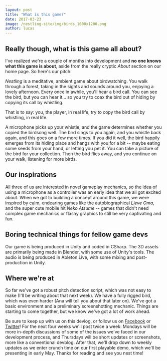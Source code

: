 ```yaml
---
layout: post
title: "What is this game?"
date: 2017-03-23
image: /nestling-site/img/birds_1600x1200.png
author: lucas
---
```


<h2>Really though, what is this game all about?</h2>
<p>I've realized we're a couple of months into development and <b>no one knows what this game is about</b>, aside from the really cryptic <i>About</i> section on our home page. So here's our pitch:</p>

<p><i>Nestling</i> is a meditative, ambient game about birdwatching. You walk through a forest, taking in the sights and sounds around you, enjoying a lovely afternoon. Every once in awhile, you'll hear a bird call. You can see the bird, but you can hear it... so you try to coax the bird out of hiding by copying its call by whistling.</p>

<p>That is to say: you, the player, in real life, try to copy the bird call by whistling, in real life.</p>

<p>A microphone picks up your whistle, and the game determines whether you copied the birdsong well. The bird sings to you again, and you whistle back again, and this goes on a few more times. If you did it well, the bird happily emerges from its hiding place and hangs with you for a bit -- maybe eating some seeds from your hand, or letting you pet it. You can take a picture of the bird for your collection. Then the bird flies away, and you continue on your walk, listening for more birds.</p>
<h2>Our inspirations</h2>
<p>All three of us are interested in novel gameplay mechanics, so the idea of using a microphone as a controller was an early idea that we all got excited about. When we got to building a concept around this game, we were inspired by calm, endearing games like the autobiographical <i>Lieve Oma</i>, and the super cute mobile hit <i>Neko Atsume</i> -- games that didn't need complex game mechanics or flashy graphics to still be very captivating and fun.</p>

<h2>Boring technical things for fellow game devs</h2>
<p>Our game is being produced in Unity and coded in CSharp. The 3D assets are primarily being made in Blender, with some use of Unity's tools. The audio is being produced in Ableton Live, with some mixing and post-production in Unity.</p>
<h2>Where we're at</h2>
<p>So far we've got a robust pitch detection script, which was not easy to make (I'll be writing about that next week). We have a fully rigged bird, which was even harder (Ana will tell you about that later on). We've got a basic environment and a preliminary screenshotting mechanic. Things are starting to come together, but we know we've got a lot of work ahead.</p>

<p>Be sure to keep up with us on this devlog, or follow us on <a href='https://www.facebook.com/nestling.game'>Facebook</a> or <a href='https://www.twitter.com/nestling_game'>Twitter</a>! For the next four weeks we'll post twice a week: Mondays will be more in-depth discussions of some of the issues we've faced in our development process, and Thursdays will be short updates or screenshots, more like a conventional devblog. After that, we'll drop down to weekly updates as we enter crunch time on our first playable demo, which we'll be presenting in early May. Thanks for reading and see you nest time!</p>

